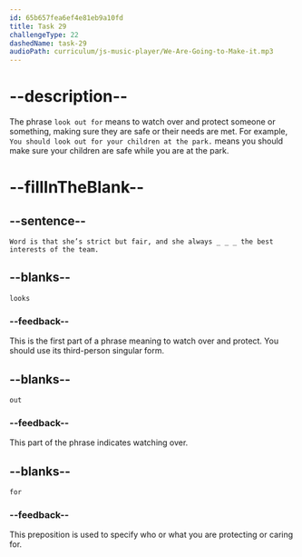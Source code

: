 ```yaml
---
id: 65b657fea6ef4e81eb9a10fd
title: Task 29
challengeType: 22
dashedName: task-29
audioPath: curriculum/js-music-player/We-Are-Going-to-Make-it.mp3
---
```


<!--
AUDIO REFERENCE:
Bob: Word is that she’s strict but fair, and she always looks out for the best interests of the team.
-->

# --description--

The phrase `look out for` means to watch over and protect someone or something, making sure they are safe or their needs are met. For example, `You should look out for your children at the park.` means you should make sure your children are safe while you are at the park.

# --fillInTheBlank--

## --sentence--

`Word is that she’s strict but fair, and she always _ _ _ the best interests of the team.`

## --blanks--

`looks`

### --feedback--

This is the first part of a phrase meaning to watch over and protect. You should use its third-person singular form.

## --blanks--

`out`

### --feedback--

This part of the phrase indicates watching over.

## --blanks--

`for`

### --feedback--

This preposition is used to specify who or what you are protecting or caring for.
